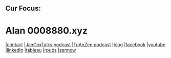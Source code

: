 ## Cur Focus:

# Alan 0008880.xyz
|[contact](mailto:contact@0008880.xyz)
|[JanCoxTalks podcast](http://jancox.0008880.xyz)
|[TuAnZen podcast](http://tuanzen.0008880.xyz)
|[blog](http://blog.0008880.xyz)
|[facebook](http://facebook.0008880.xyz)
|[youtube](http://youtube.0008880.xyz)
|[linkedin](http://linkedin.0008880.xyz)
|[tableau](http://tableau.0008880.xyz)
|[rpubs](http://rpubs.0008880.xyz)
|[zennow](http://zennow.0008880.xyz)


